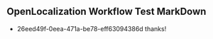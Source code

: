 ## OpenLocalization Workflow Test MarkDown
* 26eed49f-0eea-471a-be78-eff63094386d 
thanks!<!--HONumber=Mar16_HO2-->
